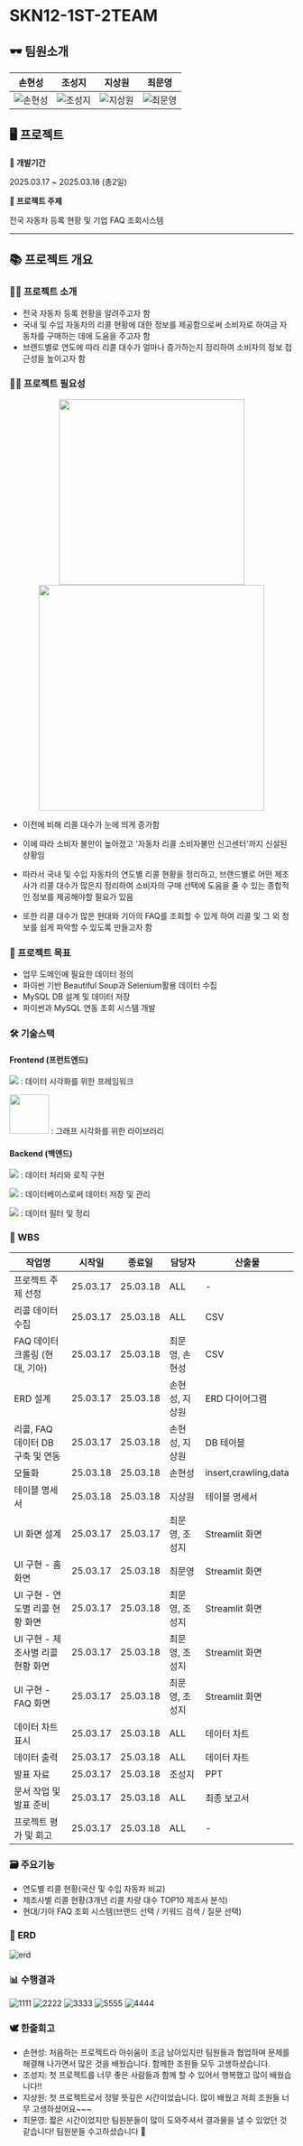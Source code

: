 # SKN12-1ST-2TEAM

## 🕶️ 팀원소개

| 손현성 | 조성지 | 지상원 | 최문영 |
|--------|--------|--------|--------|
| ![손현성](https://i.namu.wiki/i/q1uuA31r8Tpg3IQpSH9ZyAj0Yzs8FwQAxDLJhM8XMOEXSLG2X_6luRTahILasJ1PPBwQ3K3qLXR2OlGIhMUiXXYAcVa1ZoNxdSccik0wIVCAetq7yQunjXitgQGjeVZJ-qev0Q-ULb4yzwqf06htzQ.webp) | ![조성지](https://i.namu.wiki/i/rvnhAwIEZNyFekdqyDUAZfvZcQ66lRxeERcG5U6LUUVX2PLMF8AEfb9MvER_sQ_Hp5PHbhvmXW2ZZjEqW2HUwP5UkJW_WOo9ezL8ugdu1pP3nKywd32Q6SLFRBlTolGDIEftDMpDtgfpEQtjbM0QWw.webp) | ![지상원](https://i.namu.wiki/i/ouF0f9KhvkskDPi4d9Kx4Y8O5chd0ykB_9-Kqdjec_eYNzbXFMFOc_pBLSAsEcxzKypQimmmm8azbAQudNv6v0v1S7gBxUm8AJB3w3Oy0ldD-bwE76Wka_Z3jzkIGgupYa5337Vi34SeYpCF-JUUkQ.webp) | ![최문영](https://i.namu.wiki/i/SyCZk2aeCocaqw-mI-Tkxgfd2LhRBdpr6OgDkgqovtsS9YPQat-qu_xiYYFrVqVjvCfZt7dqyZc5trdV0J-F9qqoYlfqtrZZx6n1_thuq6jH6XXbGiZ4h-AsG8O0hp2HRz4OjD6nUB9hUvPj-WSAqQ.webp) | 



 
 ## 🖥️ 프로젝트
 
 **📅 개발기간**
 
 2025.03.17 ~ 2025.03.18 (총2일)
 
 **🏅 프로젝트 주제**
 
 전국 자동차 등록 현황 및 기업 FAQ 조회시스템
 
 ---
 
 ## 📚 프로젝트 개요
 ### 💁‍♀️ 프로젝트 소개
 - 전국 자동차 등록 현황을 알려주고자 함
 - 국내 및 수입 자동차의 리콜 현황에 대한 정보를 제공함으로써 소비자로 하여금 자동차를 구매하는 데에 도움을 주고자 함
 - 브랜드별로 연도에 따라 리콜 대수가 얼마나 증가하는지 정리하여 소비자의 정보 접근성을 높이고자 함
 
 ### 🏋️‍♀️ 프로젝트 필요성

<div align="center">
  <img src="https://github.com/user-attachments/assets/67569c61-d39d-45f2-abf2-3b4d3ae7c36b" width="329" />
  <img src="https://github.com/user-attachments/assets/9e9ec374-2277-4529-896d-1a71cf6f5c9a" width="400" />
</div>
 
 - 이전에 비해 리콜 대수가 눈에 띄게 증가함
   
 - 이에 따라 소비자 불만이 높아졌고 '자동차 리콜 소비자불만 신고센터'까지 신설된 상황임
   
 - 따라서 국내 및 수입 자동차의 연도별 리콜 현황을 정리하고, 브랜드별로 어떤 제조사가 리콜 대수가 많은지 정리하여 소비자의 구매 선택에 도움을 줄 수 있는 종합적인 정보를 제공해야할 필요가 있음
 - 또한 리콜 대수가 많은 현대와 기아의 FAQ를 조회할 수 있게 하여 리콜 및 그 외 정보를 쉽게 파악할 수 있도록 만들고자 함

 ### 🚀 프로젝트 목표
 - 업무 도메인에 필요한 데이터 정의
 - 파이썬 기반 Beautiful Soup과 Selenium활용 데이터 수집
 - MySQL DB 설계 및 데이터 저장
 - 파이썬과 MySQL 연동 조회 시스템 개발

 ### 🛠️ 기술스택
 #### Frontend (프런트엔드)
 <img               src="https://camo.githubusercontent.com/04238263fbe1f4f062268272b52949cf8b78089042905addc0e141e7931e66ee/687474703a2f2f696d672e736869656c64732e696f2f62616467652f53747265616d6c69742d4646344234423f7374796c653d666c6174266c6f676f3d53747265616d6c6974266c6f676f436f6c6f723d7768697465" /> :  데이터 시각화를 위한 프레임워크

 <img src="https://img.shields.io/badge/plotly-%233F4F75?style=for-the-badge&logo=plotly&logoColor=white" width = "70"> : 그래프 시각화를 위한 라이브러리

 #### Backend (백엔드)
 <img src="https://camo.githubusercontent.com/56290d7eb149acd99d843348e14ab97c5d8b29c6ff49c0057068bb99df658229/68747470733a2f2f696d672e736869656c64732e696f2f62616467652f507974686f6e2d3337373641423f7374796c653d666c61742d737175617265266c6f676f3d507974686f6e266c6f676f436f6c6f723d7768697465" /> : 데이터 처리와 로직 구현
 
 <img src="https://camo.githubusercontent.com/9a21b627eec60e85dcb70a6d1c1bce663c02424adf1033831c49aac48c72639c/68747470733a2f2f696d672e736869656c64732e696f2f62616467652f6d7973716c2d3434373941313f7374796c653d666c61742d737175617265266c6f676f3d4d7953514c266c6f676f436f6c6f723d7768697465" /> : 데이터베이스로써 데이터 저장 및 관리

 <img src="https://camo.githubusercontent.com/ab59477fbe5a806a3e6dfcafa560e3fb813781482937dd2ed3feb5b8cdcae4b4/687474703a2f2f696d672e736869656c64732e696f2f62616467652f50616e6461732d3135303435383f7374796c653d666c6174266c6f676f3d50616e646173266c6f676f436f6c6f723d7768697465" /> : 데이터 필터 및 정리


 ### 📝 WBS
| 작업명 | 시작일 | 종료일 | 담당자 | 산출물 |
|---|---|---|---|---|
| 프로젝트 주제 선정 | 25.03.17 | 25.03.18 | ALL | - |
| 리콜 데이터 수집 | 25.03.17 | 25.03.18 | ALL | CSV |
| FAQ 데이터 크롤링 (현대, 기아) | 25.03.17 | 25.03.18 | 최문영, 손현성 | CSV |
| ERD 설계 | 25.03.17 | 25.03.18 | 손현성, 지상원 | ERD 다이어그램 |
| 리콜, FAQ 데이터 DB 구축 및 연동 | 25.03.17 | 25.03.18 | 손현성, 지상원 | DB 테이블 |
| 모듈화 | 25.03.18 | 25.03.18 | 손현성 | insert,crawling,data |
| 테이블 명세서 | 25.03.18 | 25.03.18 | 지상원 | 테이블 명세서 |
| UI 화면 설계 | 25.03.17 | 25.03.17 | 최문영, 조성지 | Streamlit 화면 |
| UI 구현 - 홈 화면 | 25.03.17 | 25.03.18 | 최문영 | Streamlit 화면 |
| UI 구현 - 연도별 리콜 현황 화면 | 25.03.17 | 25.03.18 | 최문영, 조성지 | Streamlit 화면 |
| UI 구현 - 제조사별 리콜 현황 화면 | 25.03.17 | 25.03.18 | 최문영, 조성지 | Streamlit 화면 |
| UI 구현 - FAQ 화면 | 25.03.17 | 25.03.18 | 최문영, 조성지 | Streamlit 화면 |
| 데이터 차트 표시 | 25.03.17 | 25.03.18 | ALL | 데이터 차트 |
| 데이터 출력 | 25.03.17 | 25.03.18 | ALL | 데이터 차트 |
| 발표 자료 | 25.03.17 | 25.03.18 | 조성지 | PPT |
| 문서 작업 및 발표 준비 | 25.03.17 | 25.03.18 | ALL | 최종 보고서 |
| 프로젝트 평가 및 회고 | 25.03.17 | 25.03.18 | ALL | - |

 ### 🗃️ 주요기능
- 연도별 리콜 현황(국산 및 수입 자동차 비교)
- 제조사별 리콜 현황(3개년 리콜 차량 대수 TOP10 제조사 분석)
- 현대/기아 FAQ 조회 시스템(브랜드 선택 / 키워드 검색 / 질문 선택)

 ### 📜 ERD
![erd](https://github.com/user-attachments/assets/dfbb57c5-5ef4-49a5-bea6-979773f6fcb1)

 ### 📊 수행결과
![1111](https://github.com/user-attachments/assets/7beb71eb-6b5b-48bf-9180-1f5a587662ab)
![2222](https://github.com/user-attachments/assets/5ea0721d-d8da-446d-85da-74f226e57e29)
![3333](https://github.com/user-attachments/assets/9793424b-0349-48fc-b42e-fa4c9371e4d5)
![5555](https://github.com/user-attachments/assets/354a63d0-f395-4490-8e34-fd40982331bd)
![4444](https://github.com/user-attachments/assets/923f31fc-8c3d-4e7b-be38-69c622776bbb)

 ### 🕊️ 한줄회고
- 손현성: 처음하는 프로젝트라 아쉬움이 조금 남아있지만 팀원들과 협업하며 문제를 해결해 나가면서 많은 것을 배웠습니다. 함께한 조원들 모두 고생하셨습니다.
- 조성지: 첫 프로젝트를 너무 좋은 사람들과 함께 할 수 있어서 행복했고 많이 배웠습니다!!
- 지상원: 첫 프로젝트로서 정말 뜻깊은 시간이었습니다. 많이 배웠고 저희 조원들 너무 고생하셨어요~~~
- 최문영: 짧은 시간이었지만 팀원분들이 많이 도와주셔서 결과물을 낼 수 있었던 것 같습니다!  팀원분들 수고하셨습니다 🥹

 
